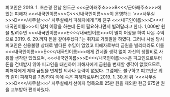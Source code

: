 피고인은 2019. 1. 초순경 전남 완도군 <<<군아래주소>>>B<<</군아래주소>>>에 있는 피해자 <<<내국인이름>>>C<<</내국인이름>>>이 운영하는 ‘<<<사무실>>>D<<</사무실>>>' 사무실에서 피해자에게 "제 친구 <<<내국인이름>>>E<<</내국인이름>>>이 멸치 어장을 하는데 돈이 필요하다면서 빌려달라고 한다. 1,000만 원을 빌려주면 <<<내국인이름>>>E<<</내국인이름>>>이 멸치 어장을 하여 나온 수익으로 2019. 6. 29.까지 돈을 갚아주겠다."는 취지로 거짓말을 하였다.
그러나 사실 당시 피고인은 신용불량 상태로 별다른 수입이 없었고 피해자로부터 금원을 빌리더라도 이를 <<<내국인이름>>>E<<</내국인이름>>>에게 건네줄 생각 없이 자신의 생활비로 사용할 생각만 있었으며, <<<내국인이름>>>E<<</내국인이름>>>은 피고인으로부터 돈을 건네받지 않아 피고인을 대신하여 피해자에게 금원을 변제할 생각이 없었으므로, 피해자에게 제때 금원을 변제할 의사나 능력이 없었다.
그럼에도 불구하고 피고인은 위와 같이 피해자를 기망하여 이에 속은 피해자로부터 2019. 1. 30.경 위 ‘<<<사무실>>>D<<</사무실>>>' 사무실에서 선이자 명목으로 25만 원을 제외한 현금 975만 원을 교부받아 편취하였다.